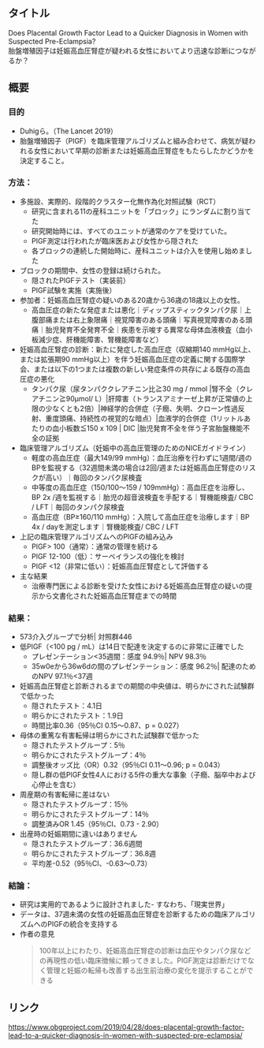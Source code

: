 ## タイトル
Does Placental Growth Factor Lead to a Quicker Diagnosis in Women with Suspected Pre-Eclampsia?  
胎盤増殖因子は妊娠高血圧腎症が疑われる女性においてより迅速な診断につながるか？

## 概要
### 目的
* Duhigら。（The Lancet 2019）
* 胎盤増殖因子（PlGF）を臨床管理アルゴリズムと組み合わせて、病気が疑われる女性において早期の診断または妊娠高血圧腎症をもたらしたかどうかを決定すること。
### 方法：
* 多施設、実際的、段階的クラスター化無作為化対照試験（RCT）
  * 研究に含まれる11の産科ユニットを「ブロック」にランダムに割り当てた
  * 研究開始時には、すべてのユニットが通常のケアを受けていた。
  * PlGF測定は行われたが臨床医および女性から隠された
  * 各ブロックの連続した開始時に、産科ユニットは介入を使用し始めました
* ブロックの期間中、女性の登録は続けられた。
  * 隠されたPlGFテスト（実装前）
  * PlGF試験を実施（実施後）
* 参加者：妊娠高血圧腎症の疑いのある20歳から36歳の18歳以上の女性。
  * 高血圧症の新たな発症または悪化｜ディップスティックタンパク尿｜上腹部痛または右上象限痛｜視覚障害のある頭痛｜写真視覚障害のある頭痛｜胎児発育不全発育不全｜疾患を示唆する異常な母体血液検査（血小板減少症、肝機能障害、腎機能障害など）
* 妊娠高血圧腎症の診断：新たに発症した高血圧症（収縮期140 mmHg以上、または拡張期90 mmHg以上）を伴う妊娠高血圧症の定義に関する国際学会、または以下の1つまたは複数の新しい発症条件の共存による既存の高血圧症の悪化
  * タンパク尿（尿タンパククレアチニン比≧30 mg / mmol |腎不全（クレアチニン≧90μmol/ L）|肝障害（トランスアミナーゼ上昇が正常値の上限の少なくとも2倍）|神経学的合併症（子癇、失明、クローン性過反射、重度頭痛、持続性の視覚的な暗点）|血液学的合併症（1リットルあたりの血小板数≦150 x 109 | DIC |胎児発育不全を伴う子宮胎盤機能不全の証拠
* 臨床管理アルゴリズム（妊娠中の高血圧管理のためのNICEガイドライン）
  * 軽度の高血圧症（最大149/99 mmHg）：血圧治療を行わずに1週間/週のBPを監視する（32週間未満の場合は2回/週または妊娠高血圧腎症のリスクが高い）｜毎回のタンパク尿検査
  * 中等度の高血圧症（150/100〜159 / 109mmHg）：高血圧症を治療し、BP 2x /週を監視する｜胎児の超音波検査を手配する｜腎機能検査/ CBC / LFT｜毎回のタンパク尿検査
  * 高血圧症（BP≥160/110 mmHg）：入院して高血圧症を治療します｜BP 4x / dayを測定します｜腎機能検査/ CBC / LFT
* 上記の臨床管理アルゴリズムへのPlGFの組み込み
  * PlGF> 100（通常）：通常の管理を続ける
  * PlGF 12-100（低）：サーベイランスの強化を検討
  * PlGF <12（非常に低い）：妊娠高血圧腎症として評価する
* 主な結果
  * 治療専門医による診断を受けた女性における妊娠高血圧腎症の疑いの提示から文書化された妊娠高血圧腎症までの時間
### 結果：
* 573介入グループで分析| 対照群446
* 低PlGF（<100 pg / mL）は14日で配達を決定するのに非常に正確でした
  * プレゼンテーション<35週間：感度 94.9％| NPV 98.3％
  * 35w0eから36w6dの間のプレゼンテーション：感度 96.2％| 配達のためのNPV 97.1％<37週
* 妊娠高血圧腎症と診断されるまでの期間の中央値は、明らかにされた試験群で低かった
  * 隠されたテスト：4.1日
  * 明らかにされたテスト：1.9日
  * 時間比率0.36（95％CI 0.15〜0.87、p = 0.027）
* 母体の重篤な有害転帰は明らかにされた試験群で低かった
  * 隠されたテストグループ：5％
  * 明らかにされたテストグループ：4％
  * 調整後オッズ比（OR）0.32（95％CI 0.11〜0.96; p = 0.043）
  * 隠し群の低PlGF女性4人における5件の重大な事象（子癇、脳卒中および心停止を含む）
* 周産期の有害転帰に差はない
  * 隠されたテストグループ：15％
  * 明らかにされたテストグループ：14％
  * 調整済みOR 1.45（95％CI、0.73 - 2.90）
* 出産時の妊娠期間に違いはありません
  * 隠されたテストグループ：36.6週間
  * 明らかにされたテストグループ：36.8週
  * 平均差-0.52（95％CI、-0.63〜0.73）
### 結論：
* 研究は実用的であるように設計されました- すなわち、「現実世界」
* データは、37週未満の女性の妊娠高血圧腎症を診断するための臨床アルゴリズムへのPlGFの統合を支持する
* 作者の意見
  > 100年以上にわたり、妊娠高血圧腎症の診断は血圧やタンパク尿などの再現性の低い臨床徴候に頼ってきました。PlGF測定は診断だけでなく管理と妊娠の転帰も改善する出生前治療の変化を提示することができる

## リンク
https://www.obgproject.com/2019/04/28/does-placental-growth-factor-lead-to-a-quicker-diagnosis-in-women-with-suspected-pre-eclampsia/

